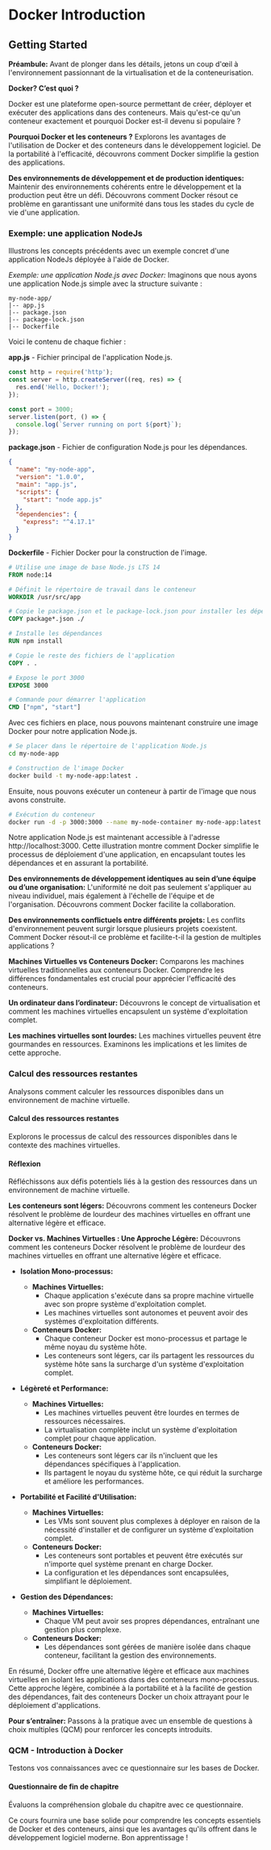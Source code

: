 # Docker Introduction 

## Getting Started

**Préambule:**
Avant de plonger dans les détails, jetons un coup d'œil à l'environnement passionnant de la virtualisation et de la conteneurisation.

**Docker? C’est quoi ?**

Docker est une plateforme open-source permettant de créer, déployer et exécuter des applications dans des conteneurs. Mais qu'est-ce qu'un conteneur exactement et pourquoi Docker est-il devenu si populaire ?

**Pourquoi Docker et les conteneurs ?**
Explorons les avantages de l'utilisation de Docker et des conteneurs dans le développement logiciel. De la portabilité à l'efficacité, découvrons comment Docker simplifie la gestion des applications.

**Des environnements de développement et de production identiques:**
Maintenir des environnements cohérents entre le développement et la production peut être un défi. Découvrons comment Docker résout ce problème en garantissant une uniformité dans tous les stades du cycle de vie d'une application.

### Exemple: une application NodeJs
Illustrons les concepts précédents avec un exemple concret d'une application NodeJs déployée à l'aide de Docker.

*Exemple: une application Node.js avec Docker:*
Imaginons que nous ayons une application Node.js simple avec la structure suivante :

```plaintext
my-node-app/
|-- app.js
|-- package.json
|-- package-lock.json
|-- Dockerfile
```

Voici le contenu de chaque fichier :

**app.js** - Fichier principal de l'application Node.js.

```javascript
const http = require('http');
const server = http.createServer((req, res) => {
  res.end('Hello, Docker!');
});

const port = 3000;
server.listen(port, () => {
  console.log(`Server running on port ${port}`);
});
```

**package.json** - Fichier de configuration Node.js pour les dépendances.

```json
{
  "name": "my-node-app",
  "version": "1.0.0",
  "main": "app.js",
  "scripts": {
    "start": "node app.js"
  },
  "dependencies": {
    "express": "^4.17.1"
  }
}
```

**Dockerfile** - Fichier Docker pour la construction de l'image.

```Dockerfile
# Utilise une image de base Node.js LTS 14
FROM node:14

# Définit le répertoire de travail dans le conteneur
WORKDIR /usr/src/app

# Copie le package.json et le package-lock.json pour installer les dépendances
COPY package*.json ./

# Installe les dépendances
RUN npm install

# Copie le reste des fichiers de l'application
COPY . .

# Expose le port 3000
EXPOSE 3000

# Commande pour démarrer l'application
CMD ["npm", "start"]
```

Avec ces fichiers en place, nous pouvons maintenant construire une image Docker pour notre application Node.js.

```bash
# Se placer dans le répertoire de l'application Node.js
cd my-node-app

# Construction de l'image Docker
docker build -t my-node-app:latest .
```

Ensuite, nous pouvons exécuter un conteneur à partir de l'image que nous avons construite.

```bash
# Exécution du conteneur
docker run -d -p 3000:3000 --name my-node-container my-node-app:latest
```

Notre application Node.js est maintenant accessible à l'adresse http://localhost:3000. Cette illustration montre comment Docker simplifie le processus de déploiement d'une application, en encapsulant toutes les dépendances et en assurant la portabilité.

**Des environnements de développement identiques au sein d’une équipe ou d’une organisation:**
L'uniformité ne doit pas seulement s'appliquer au niveau individuel, mais également à l'échelle de l'équipe et de l'organisation. Découvrons comment Docker facilite la collaboration.

**Des environnements conflictuels entre différents projets:**
Les conflits d'environnement peuvent surgir lorsque plusieurs projets coexistent. Comment Docker résout-il ce problème et facilite-t-il la gestion de multiples applications ?

**Machines Virtuelles vs Conteneurs Docker:**
Comparons les machines virtuelles traditionnelles aux conteneurs Docker. Comprendre les différences fondamentales est crucial pour apprécier l'efficacité des conteneurs.

**Un ordinateur dans l’ordinateur:**
Découvrons le concept de virtualisation et comment les machines virtuelles encapsulent un système d'exploitation complet.

**Les machines virtuelles sont lourdes:**
Les machines virtuelles peuvent être gourmandes en ressources. Examinons les implications et les limites de cette approche.

### Calcul des ressources restantes
Analysons comment calculer les ressources disponibles dans un environnement de machine virtuelle.

#### Calcul des ressources restantes
Explorons le processus de calcul des ressources disponibles dans le contexte des machines virtuelles.

#### Réflexion


Réfléchissons aux défis potentiels liés à la gestion des ressources dans un environnement de machine virtuelle.

**Les conteneurs sont légers:**
Découvrons comment les conteneurs Docker résolvent le problème de lourdeur des machines virtuelles en offrant une alternative légère et efficace.

**Docker vs. Machines Virtuelles : Une Approche Légère:**
Découvrons comment les conteneurs Docker résolvent le problème de lourdeur des machines virtuelles en offrant une alternative légère et efficace.

- **Isolation Mono-processus:**
  - **Machines Virtuelles:**
    - Chaque application s'exécute dans sa propre machine virtuelle avec son propre système d'exploitation complet.
    - Les machines virtuelles sont autonomes et peuvent avoir des systèmes d'exploitation différents.
  - **Conteneurs Docker:**
    - Chaque conteneur Docker est mono-processus et partage le même noyau du système hôte.
    - Les conteneurs sont légers, car ils partagent les ressources du système hôte sans la surcharge d'un système d'exploitation complet.

- **Légèreté et Performance:**
  - **Machines Virtuelles:**
    - Les machines virtuelles peuvent être lourdes en termes de ressources nécessaires.
    - La virtualisation complète inclut un système d'exploitation complet pour chaque application.
  - **Conteneurs Docker:**
    - Les conteneurs sont légers car ils n'incluent que les dépendances spécifiques à l'application.
    - Ils partagent le noyau du système hôte, ce qui réduit la surcharge et améliore les performances.

- **Portabilité et Facilité d'Utilisation:**
  - **Machines Virtuelles:**
    - Les VMs sont souvent plus complexes à déployer en raison de la nécessité d'installer et de configurer un système d'exploitation complet.
  - **Conteneurs Docker:**
    - Les conteneurs sont portables et peuvent être exécutés sur n'importe quel système prenant en charge Docker.
    - La configuration et les dépendances sont encapsulées, simplifiant le déploiement.

- **Gestion des Dépendances:**
  - **Machines Virtuelles:**
    - Chaque VM peut avoir ses propres dépendances, entraînant une gestion plus complexe.
  - **Conteneurs Docker:**
    - Les dépendances sont gérées de manière isolée dans chaque conteneur, facilitant la gestion des environnements.

En résumé, Docker offre une alternative légère et efficace aux machines virtuelles en isolant les applications dans des conteneurs mono-processus. Cette approche légère, combinée à la portabilité et à la facilité de gestion des dépendances, fait des conteneurs Docker un choix attrayant pour le déploiement d'applications.

**Pour s’entraîner:**
Passons à la pratique avec un ensemble de questions à choix multiples (QCM) pour renforcer les concepts introduits.

### QCM - Introduction à Docker
Testons vos connaissances avec ce questionnaire sur les bases de Docker.

#### Questionnaire de fin de chapitre
Évaluons la compréhension globale du chapitre avec ce questionnaire.

Ce cours fournira une base solide pour comprendre les concepts essentiels de Docker et des conteneurs, ainsi que les avantages qu'ils offrent dans le développement logiciel moderne. Bon apprentissage !